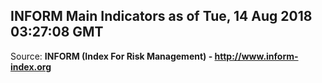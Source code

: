 ## INFORM Main Indicators as of Tue, 14 Aug 2018 03:27:08 GMT

Source: **INFORM (Index For Risk Management) - http://www.inform-index.org**